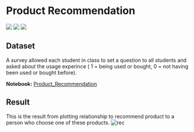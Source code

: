 # Product Recommendation
 [![](https://img.shields.io/badge/-Survey-blue)](#) [![](https://img.shields.io/badge/-Python-blue)](#) [![](https://img.shields.io/badge/-NetworkX-blue)](#) 
## Dataset  
A survey allowed each student in class to set a question to all students and asked about the usage experince ( 1 = being used or bought, 0 = not having been used or bought before).

**Notebook:** [Product_Recommendation](./Product_Recommendation.ipynb)

## Result
This is the result from plotting relationship to recommend product to a person who choose one of these products.
![rec](./Rec.png)

